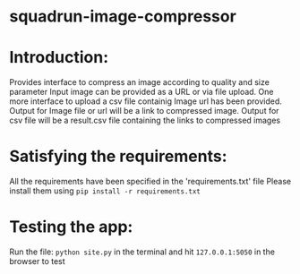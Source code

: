 # squadrun-image-compressor

# Introduction:
Provides interface to compress an image according to quality and size parameter
Input image can be provided as a URL or via file upload.
One more interface to upload a csv file containig Image url has been provided.
Output for Image file or url will be a link to compressed image.
Output for csv file will be a result.csv file containing the links to compressed images

# Satisfying the requirements:
All the requirements have been specified in the 'requirements.txt' file
Please install them using 
`pip install -r requirements.txt`

# Testing the app:
Run the file:
`python site.py` in the terminal and hit `127.0.0.1:5050` in the browser to test 


